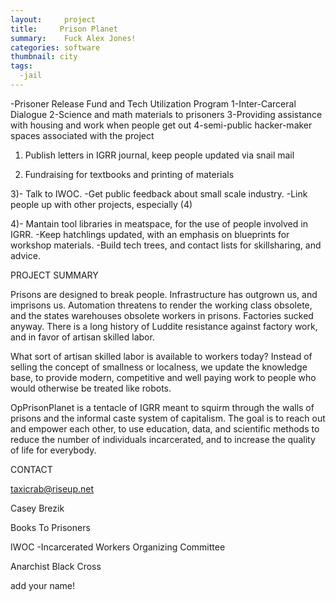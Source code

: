 ```yaml
---
layout:     project
title:     Prison Planet
summary:    Fuck Alex Jones!
categories: software
thumbnail: city
tags:
  -jail
---
```


-Prisoner Release Fund and Tech Utilization Program
	1-Inter-Carceral Dialogue
	2-Science and math materials to prisoners
	3-Providing  assistance with housing and work when people get out
	4-semi-public hacker-maker spaces associated with the project


1) Publish letters in IGRR journal, keep people updated via snail mail

2) Fundraising for textbooks and printing of materials

3)- Talk to IWOC. 
-Get public feedback about small scale industry. 
-Link people up with  other projects, especially (4)

4)- Mantain tool libraries in meatspace, for the use of people involved in IGRR. 
-Keep hatchlings updated, with an emphasis on blueprints for workshop materials.
-Build tech trees, and contact lists for skillsharing, and advice.


PROJECT SUMMARY

Prisons are designed to break people. Infrastructure has outgrown us, and imprisons us. 
Automation threatens to render the working class obsolete, and the states warehouses obsolete workers in prisons.
Factories sucked anyway. There is a long history of Luddite resistance against factory work, and in favor of artisan skilled labor.

What sort of artisan skilled labor is available to workers today? Instead of selling the concept of smallness or localness,
we update the knowledge base, to provide modern, competitive and well paying work to people who would otherwise be 
treated like robots.

OpPrisonPlanet is a tentacle of IGRR meant to squirm through the walls of prisons and the informal caste system of capitalism.
The goal is to reach out and empower each other, to use education, data, and scientific methods to reduce the number of individuals
incarcerated, and to increase the quality of life for everybody.


CONTACT

taxicrab@riseup.net

Casey Brezik

Books To Prisoners 

IWOC -Incarcerated Workers Organizing Committee

Anarchist Black Cross

add your name!


